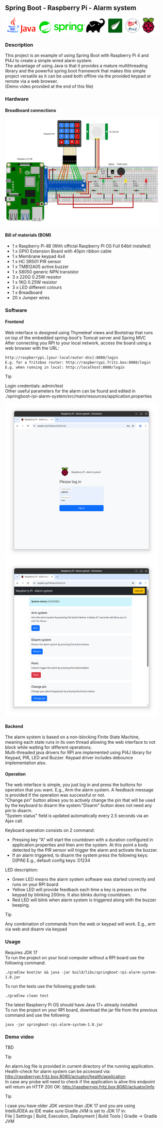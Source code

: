 Spring Boot - Raspberry Pi - Alarm system
--
![](assets/images/logo.png)

### Description
This project is an example of using Spring Boot with Raspberry Pi 4 and PI4J to create a simple wired alarm system. <br/>
The advantage of using Java is that it provides a mature multithreading library and the powerful spring boot framework that makes this simple project versatile as it can be used both offline via the provided keypad or remote via a web browser.<br/>
(Demo video provided at the end of this file)<br/>

### Hardware
#### Breadboard connections
![](assets/images/rpi-alarm_bb.png)

#### Bill of materials (BOM)
* 1 x Raspberry Pi 4B (With official Raspberry PI OS Full 64bit installed)
* 1 x GPIO Extension Board with 40pin ribbon cable
* 1 x Membrane keypad 4x4
* 1 x HC SR501 PIR sensor
* 1 x TMB12A05 active buzzer
* 1 x S8050 generic NPN transistor
* 3 x 220&#937; 0.25W resistor
* 1 x 1K&#937; 0.25W resistor
* 3 x LED different colours
* 1 x Breadboard
* 20 x Jumper wires

### Software
#### Frontend
Web interface is designed using Thymeleaf views and Bootstrap that runs on top of the embedded spring-boot's Tomcat server and Spring MVC<br/> 
After connecting you RPI to your local network, access the board using  a web browser with the URL:
```
http://raspberrypi.[your-localrouter-dns]:8080/login
E.g. for a fritzbox router: http://raspberrypi.fritz.box:8080/login 
E.g. when running in local: http://localhost:8080/login
```
> [!TIP]
> Login credentials: admin/test<br/>
> Other useful parameters for the alarm can be found and edited in ./springboot-rpi-alarm-system/src/main/resources/application.properties

![](assets/images/screen1.png)
![](assets/images/screen2.png)
#### Backend
The alarm system is based on a non-blocking Finite State Machine, meaning each state runs in its own thread allowing the web interface to not block while waiting for different operations.<br/>
Multi-threaded java drivers for RPI are implemented using PI4J library for Keypad, PIR, LED and Buzzer.
Keypad driver includes debounce implementation also. 

#### Operation
The web interface is simple, you just log in and press the buttons for operation that you want. E.g., Arm the alarm system. A feedback message is provided if the operation was successful or not.<br/>
"Change pin" button allows you to actively change the pin that will be used by the keyboard to disarm the system."Disarm" button does not need any pin to disarm.<br/>
"System status" field is updated automatically every 2.5 seconds via an Ajax call.

Keyboard operation consists on 2 command:
* Pressing key "A" will start the countdown with a duration configured in application.properties and then arm the system. At this point a body detected by the PIR sensor will trigger the alarm and activate the buzzer.<br/>
* If an alarm triggered, to disarm the system press the following keys: D[PIN] E.g., default config keys: D1234<br/>

LED description:
* Green LED means the alarm system software was started correctly and runs on your RPI board
* Yellow LED will provide feedback each time a key is presses on the keypad by blinking 200ms. It also blinks during countdown.
* Red LED will blink when alarm system is triggered along with the buzzer beeping. 

> [!TIP]
> Any combination of commands from the web or keypad will work. E.g., arm via web and disarm via keypad<br/>

### Usage
Requires JDK 17<br/>
To run the project on your local computer without a RPI board use the following command:<br/>
```
./gradlew bootJar && java -jar build/libs/springboot-rpi-alarm-system-1.0.jar
```
To run the tests use the following gradle task:<br/>
```
./gradlew clean test
```
The latest Raspberry Pi OS should have Java 17+ already installed<br/>
To run the project on your RPI board, download the jar file from the previous command and use the following:<br/>
```
java -jar springboot-rpi-alarm-system-1.0.jar
```

### Demo video
TBD 

> [!TIP]
> An alarm.log file is provided in current directory of the running application.<br/>
> Health-check for alarm system can be accessed via: http://raspberrypi.fritz.box:8080/actuator/health/application<br/>
> In case any probe will need to check if the application is alive this endpoint will return an HTTP 200 OK: http://raspberrypi.fritz.box:8080/actuator/info<br/>

> [!TIP]
> I case you have older JDK version than JDK 17 and you are using IntelliJIDEA as IDE make sure Gradle JVM is set to JDK 17 in:<br/>
> File | Settings | Build, Execution, Deployment | Build Tools | Gradle  -> Gradle JVM
